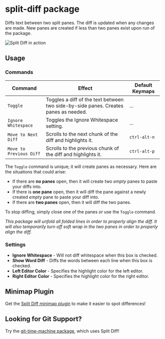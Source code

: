 # split-diff package

Diffs text between two split panes. The diff is updated when any changes are made. New panes are created if less than two panes exist upon run of the package.

![Split Diff in action](https://github.com/mupchrch/split-diff/raw/master/demo.gif)

## Usage

### Commands

| Command | Effect | Default Keymaps |
| ------- | ------ | --------------- |
| `Toggle` | Toggles a diff of the text between two side-by-side panes. Creates panes as needed. | ... |
| `Ignore Whitespace` | Toggles the Ignore Whitespace setting. | ... |
| `Move to Next Diff` | Scrolls to the next chunk of the diff and highlights it. | `ctrl-alt-n` |
| `Move to Previous Diff` | Scrolls to the previous chunk of the diff and highlights it. | `ctrl-alt-p` |

The `Toggle` command is unique; it will create panes as necessary. Here are the situations that could arise:

* If there are **no panes** open, then it will create two *empty* panes to paste your diffs into.
* If there is **one pane** open, then it will diff the pane against a newly created *empty* pane to paste your diff into.
* If there are **two panes** open, then it will diff the two panes.

To stop diffing, simply close one of the panes *or* use the `Toggle` command.

*This package will unfold all folded lines in order to properly align the diff.*
*It will also temporarily turn off soft wrap in the two panes in order to properly align the diff.*

### Settings

* **Ignore Whitespace** - Will not diff whitespace when this box is checked.
* **Show Word Diff** - Diffs the words between each line when this box is checked.
* **Left Editor Color** - Specifies the highlight color for the left editor.
* **Right Editor Color** - Specifies the highlight color for the right editor.

## Minimap Plugin

Get the [Split Diff minimap plugin](https://atom.io/packages/minimap-split-diff) to make it easier to spot differences!

## Looking for Git Support?

Try the [git-time-machine package](https://atom.io/packages/git-time-machine), which uses Split Diff!
